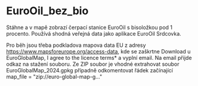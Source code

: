 # EuroOil_bez_bio
Stáhne a v mapě zobrazí čerpací stanice EuroOil s bisoložkou pod 1 procento. Používá shodná veřejná data jako aplikace EuroOil Srdcovka.

Pro běh jsou třeba podkladova mapova data EU z adresy https://www.mapsforeurope.org/access-data, kde se zaškrtne Download u EuroGlobalMap,  I agree to the licence terms* a vyplní email. Na email přijde odkaz na stažení souboru. Ze ZIP soubor je vhodné extrahovat soubor EuroGlobalMap_2024.gpkg případně odkomentovat řádek začínající map_file = "zip://euro-global-map-g..."
